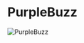# PurpleBuzz
![PurpleBuzz](https://user-images.githubusercontent.com/79404579/130214171-c683f832-f7ee-4f64-9e02-e4a2686989c8.png)

